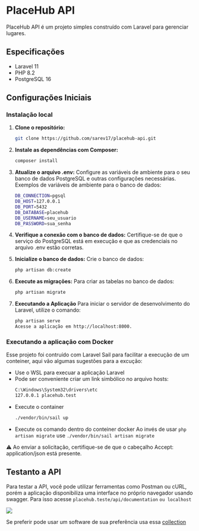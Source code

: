 # PlaceHub API

PlaceHub API é um projeto simples construído com Laravel para gerenciar lugares.

## Especificações

- Laravel 11
- PHP 8.2
- PostgreSQL 16

## Configurações Iniciais
### Instalação local
1. **Clone o repositório:**
   ```sh
   git clone https://github.com/sarev17/placehub-api.git

2. **Instale as dependências com Composer:**
   ```sh
   composer install

3. **Atualize o arquivo .env:**
    Configure as variáveis de ambiente para o seu banco de dados PostgreSQL e outras configurações necessárias.
    Exemplos de variáveis de ambiente para o banco de dados:
    ```sh
    DB_CONNECTION=pgsql
    DB_HOST=127.0.0.1
    DB_PORT=5432
    DB_DATABASE=placehub
    DB_USERNAME=seu_usuario
    DB_PASSWORD=sua_senha

4. **Verifique a conexão com o banco de dados:**
    Certifique-se de que o serviço do PostgreSQL está em execução e que as credenciais no arquivo .env estão corretas.

5. **Inicialize o banco de dados:**
    Crie o banco de dados:
    ```sh
    php artisan db:create

6. **Execute as migrações:**
    Para criar as tabelas no banco de dados:
    ```sh
    php artisan migrate

7. **Executando a Aplicação**
    Para iniciar o servidor de desenvolvimento do Laravel, utilize o comando:
    ```sh
    php artisan serve
    Acesse a aplicação em http://localhost:8000.

### Executando a aplicação com Docker
Esse projeto foi contruído com Laravel Sail para facilitar a execução de um conteiner, aqui vão algumas sugestões para a excução:
- Use o WSL para execuar a aplicação Laravel
- Pode ser conveniente criar um link simbólico no arquivo hosts:
    ```sh
    C:\Windows\System32\drivers\etc
    127.0.0.1 placehub.test
    ```
- Execute o container
    ```sh
    ./vendor/bin/sail up
    ```
- Execute os comando dentro do conteiner docker
  Ao invés de usar ``php artisan migrate`` use ``./vendor/bin/sail artisan migrate``
  
⚠ Ao enviar a solicitação, certifique-se de que o cabeçalho Accept: application/json está presente. 
 
 ## Testanto a API
 Para testar a API, você pode utilizar ferramentas como Postman ou cURL, porém a aplicação disponibiliza uma interface no próprio navegador usando swagger.
 Para isso acesse ``placehub.teste/api/documentation`` ``ou localhost``

 <img src="https://github.com/sarev17/placehub-api/blob/main/public/images/Captura%20de%20tela%202024-08-01%20000841.png"></img>

Se preferir pode usar um software de sua preferência usa essa [collection]()
 
